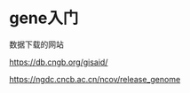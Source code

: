 # gene入门


数据下载的网站

https://db.cngb.org/gisaid/

https://ngdc.cncb.ac.cn/ncov/release_genome

















